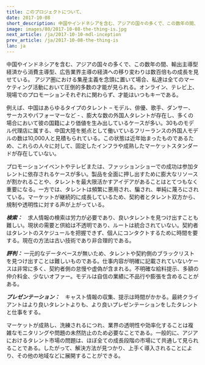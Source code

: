 ```yaml
---
title: このプロジェクトについて、
date: 2017-10-08
short_description: 中国やインドネシアを含む、アジアの国々の多くで、この数年の間、輸出主導型経済から消費主導型、広告業界主導の経済への移り変わりは数百倍もの成長を見せている。
image: images/80/2017-10-08-the-thing-is.jpg
next_article: /ja/2017-10-10-mdl-inception
prev_article: /ja/2017-10-08-the-thing-is
lan: ja
---
```


中国やインドネシアを含む、アジアの国々の多くで、この数年の間、輸出主導型経済から消費主導型、広告業界主導の経済への移り変わりは数百倍もの成長を見せている。 アジア圏における集産主義を念頭に置いて場合、私達は全てのマーケティング活動において圧倒的多数の才能が見られる。オンライン、テレビ上、現場でのプロモーションそれぞれに関わらず、才能はいつもキーである。

例えば、中国はあらゆるタイプのタレント – モデル、俳優、歌手、ダンサー、サーカスやパフォーマーなど - 、膨大な数の外国人タレントが存在し、多くの場合において彼の国籍により価値を生み出しているケースが多い。30ものモデル代理店に属する、中国大陸を拠点として働いているフリーランスの外国人モデルの数は10,000人と見積もられている。この状態は近年始まったものであるため、これらの人々に対して、固定したインフラや成熟したマーケットスタンダードが存在していない。

プロモーションイベントやテレビまたは、ファッションショーでの成功は参加タレントに依存されるケースが多い。製品を全面に押し出すために膨大なリソースが割かれることや、タレントを最大限活かすアイデアがあることはとてつもなく重要になる。一方では、タレントは頻繁に悪用され、騙され、単純に蔑ろにされている。マーケットが継続的に成長しているため、契約者とタレント双方から、規制や透明性に対する声が上がっている。

***検索：***　求人情報の検索は労力が必要であり、良いタレントを見つけ出すことも難しい。現状の需要と供給は不透明であり、ルートは統合されていない。契約者はタレントのスケジュールを把握できず、個人にコンタクトするために時間を要する。現在の方法は古い技術であり非合理的である。

***評判：*** 一元的なデータベースが無いため、タレントや契約側のブラックリストを見つけ出すことは難しいものである。仕事内容が明確に記載されていないケースは非常に多く、契約者側の怠慢や虚偽が含まれる。不明確な給料提示、多額の仲介料金、少ないオファー。モデルは自信の業績に不品行や膨張を含めることがある。

***プレゼンテーション：***　キャスト情報の収集、提示は時間がかかる。最終クライアントはより良いタレントよりも、より良いプレゼンテーションをしたタレントと仕事をする。

マーケットが成熟し、洗練されるにつれ、業界の透明性や効率化することは複雑なモニタリングや問題の未然防止のため必要なことである。一般的に、アジアにおけるタレント市場の問題は、ほぼ全ての成長段階の市場にて共通して見られることである。したがって、解決方法が見つかり、上手く導入されることにより、その他の地域などに展開することができる。
